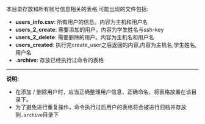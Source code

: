 本目录存放和所有账号信息相关的表格,可能出现的文件包括:

- **users_info.csv**: 所有用户的信息。内容为主机和用户名
- **users_2_create**: 需要添加的用户。内容为学生姓名与ssh-key
- **users_2_delete**: 需要删除的用户。内容为主机名和用户名
- **users_created**: 执行完create_user之后返回的内容,内容为主机名,学生姓名,用户名
- **.archive**: 存放已经执行过命令的表格

---

**说明:**

- 在添加 / 删除用户时，应当正确整理用户信息，正确命名，将表格放置在该目录下。
- 为了避免进行重复操作，命令执行过后用户的表格将会被进行归档并存放到`.archive`目录下
